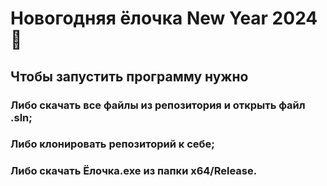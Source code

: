 # Новогодняя ёлочка New Year 2024 🎄
## Чтобы запустить программу нужно 
### Либо скачать все файлы из репозитория и открыть файл .sln;
### Либо клонировать репозиторий к себе;
### Либо скачать Ёлочка.exe из папки x64/Release.
